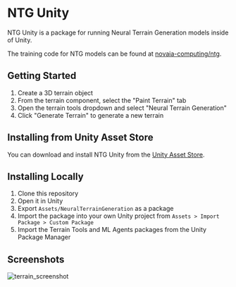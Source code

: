 # NTG Unity
NTG Unity is a package for running Neural Terrain Generation models inside of Unity.

The training code for NTG models can be found at [novaia-computing/ntg](https://github.com/novaia-computing/ntg).

## Getting Started
1. Create a 3D terrain object
2. From the terrain component, select the "Paint Terrain" tab
3. Open the terrain tools dropdown and select "Neural Terrain Generation"
4. Click "Generate Terrain" to generate a new terrain

## Installing from Unity Asset Store
You can download and install NTG Unity from the [Unity Asset Store](https://assetstore.unity.com/packages/tools/terrain/neural-terrain-generation-249580).

## Installing Locally
1. Clone this repository
2. Open it in Unity
3. Export ``Assets/NeuralTerrainGeneration`` as a package
4. Import the package into your own Unity project from ``Assets > Import Package > Custom Package``
5. Import the Terrain Tools and ML Agents packages from the Unity Package Manager

## Screenshots
![terrain_screenshot](./Images/readme_image.png)
